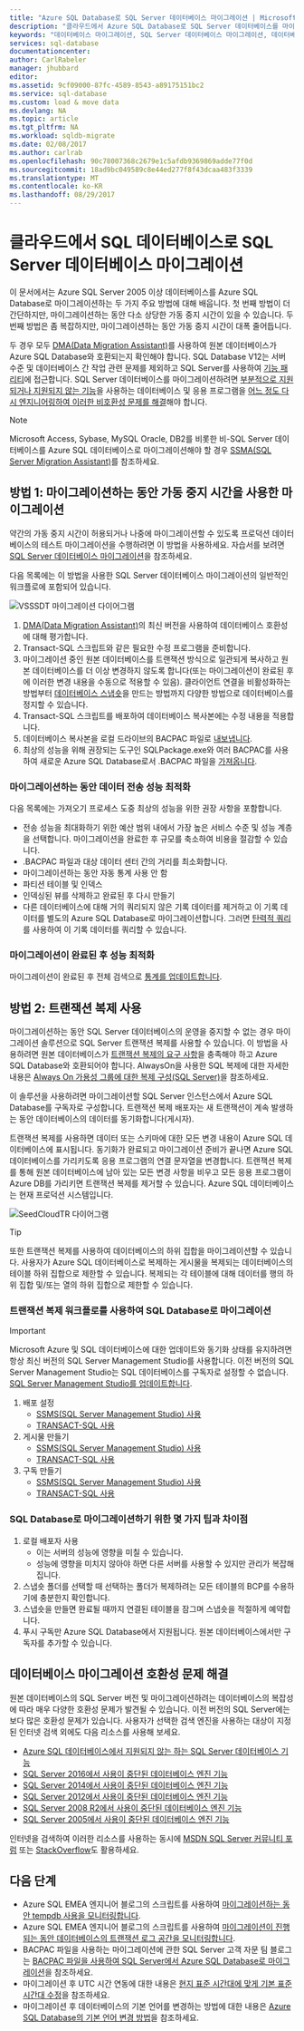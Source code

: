 ```yaml
---
title: "Azure SQL Database로 SQL Server 데이터베이스 마이그레이션 | Microsoft Docs"
description: "클라우드에서 Azure SQL Database로 SQL Server 데이터베이스를 마이그레이션하는 방법을 알아봅니다. 데이터베이스 마이그레이션 도구를 사용하여 데이터베이스 마이그레이션 전에 호환성을 테스트합니다."
keywords: "데이터베이스 마이그레이션, SQL Server 데이터베이스 마이그레이션, 데이터베이스 마이그레이션 도구, 데이터베이스 마이그레이션, SQL 데이터베이스 마이그레이션"
services: sql-database
documentationcenter: 
author: CarlRabeler
manager: jhubbard
editor: 
ms.assetid: 9cf09000-87fc-4589-8543-a89175151bc2
ms.service: sql-database
ms.custom: load & move data
ms.devlang: NA
ms.topic: article
ms.tgt_pltfrm: NA
ms.workload: sqldb-migrate
ms.date: 02/08/2017
ms.author: carlrab
ms.openlocfilehash: 90c78007368c2679e1c5afdb9369869adde77f0d
ms.sourcegitcommit: 18ad9bc049589c8e44ed277f8f43dcaa483f3339
ms.translationtype: MT
ms.contentlocale: ko-KR
ms.lasthandoff: 08/29/2017
---
```

# <a name="sql-server-database-migration-to-sql-database-in-the-cloud"></a>클라우드에서 SQL 데이터베이스로 SQL Server 데이터베이스 마이그레이션
이 문서에서는 Azure SQL Server 2005 이상 데이터베이스를 Azure SQL Database로 마이그레이션하는 두 가지 주요 방법에 대해 배웁니다. 첫 번째 방법이 더 간단하지만, 마이그레이션하는 동안 다소 상당한 가동 중지 시간이 있을 수 있습니다. 두 번째 방법은 좀 복잡하지만, 마이그레이션하는 동안 가동 중지 시간이 대폭 줄어듭니다.

두 경우 모두 [DMA(Data Migration Assistant)](https://www.microsoft.com/download/details.aspx?id=53595)를 사용하여 원본 데이터베이스가 Azure SQL Database와 호환되는지 확인해야 합니다. SQL Database V12는 서버 수준 및 데이터베이스 간 작업 관련 문제를 제외하고 SQL Server를 사용하여 [기능 패리티](sql-database-features.md)에 접근합니다. SQL Server 데이터베이스를 마이그레이션하려면 [부분적으로 지원되거나 지원되지 않는 기능](sql-database-transact-sql-information.md)을 사용하는 데이터베이스 및 응용 프로그램을 [어느 정도 다시 엔지니어링하여 이러한 비호환성 문제를 해결](sql-database-cloud-migrate.md#resolving-database-migration-compatibility-issues)해야 합니다.

> [!NOTE]
> Microsoft Access, Sybase, MySQL Oracle, DB2를 비롯한 비-SQL Server 데이터베이스를 Azure SQL 데이터베이스로 마이그레이션해야 할 경우 [SSMA(SQL Server Migration Assistant)](https://blogs.msdn.microsoft.com/datamigration/2016/12/22/released-sql-server-migration-assistant-ssma-v7-2/)를 참조하세요.
> 

## <a name="method-1-migration-with-downtime-during-the-migration"></a>방법 1: 마이그레이션하는 동안 가동 중지 시간을 사용한 마이그레이션

 약간의 가동 중지 시간이 허용되거나 나중에 마이그레이션할 수 있도록 프로덕션 데이터베이스의 테스트 마이그레이션을 수행하려면 이 방법을 사용하세요. 자습서를 보려면 [SQL Server 데이터베이스 마이그레이션](sql-database-migrate-your-sql-server-database.md)을 참조하세요.

다음 목록에는 이 방법을 사용한 SQL Server 데이터베이스 마이그레이션의 일반적인 워크플로에 포함되어 있습니다.

  ![VSSSDT 마이그레이션 다이어그램](./media/sql-database-cloud-migrate/azure-sql-migration-sql-db.png)

1. [DMA(Data Migration Assistant)](https://www.microsoft.com/download/details.aspx?id=53595)의 최신 버전을 사용하여 데이터베이스 호환성에 대해 평가합니다.
2. Transact-SQL 스크립트와 같은 필요한 수정 프로그램을 준비합니다.
3. 마이그레이션 중인 원본 데이터베이스를 트랜잭션 방식으로 일관되게 복사하고 원본 데이터베이스를 더 이상 변경하지 않도록 합니다(또는 마이그레이션이 완료된 후에 이러한 변경 내용을 수동으로 적용할 수 있음). 클라이언트 연결을 비활성화하는 방법부터 [데이터베이스 스냅숏](https://msdn.microsoft.com/library/ms175876.aspx)을 만드는 방법까지 다양한 방법으로 데이터베이스를 정지할 수 있습니다.
4. Transact-SQL 스크립트를 배포하여 데이터베이스 복사본에는 수정 내용을 적용합니다.
5. 데이터베이스 복사본을 로컬 드라이브의 BACPAC 파일로 [내보냅니다](sql-database-export.md).
6. 최상의 성능을 위해 권장되는 도구인 SQLPackage.exe와 여러 BACPAC를 사용하여 새로운 Azure SQL Database로서 .BACPAC 파일을 [가져옵니다](sql-database-import.md).

### <a name="optimizing-data-transfer-performance-during-migration"></a>마이그레이션하는 동안 데이터 전송 성능 최적화 

다음 목록에는 가져오기 프로세스 도중 최상의 성능을 위한 권장 사항을 포함합니다.

* 전송 성능을 최대화하기 위한 예산 범위 내에서 가장 높은 서비스 수준 및 성능 계층을 선택합니다. 마이그레이션을 완료한 후 규모를 축소하여 비용을 절감할 수 있습니다. 
* .BACPAC 파일과 대상 데이터 센터 간의 거리를 최소화합니다.
* 마이그레이션하는 동안 자동 통계 사용 안 함
* 파티션 테이블 및 인덱스
* 인덱싱된 뷰를 삭제하고 완료된 후 다시 만들기
* 다른 데이터베이스에 대해 거의 쿼리되지 않은 기록 데이터를 제거하고 이 기록 데이터를 별도의 Azure SQL Database로 마이그레이션합니다. 그러면 [탄력적 쿼리](sql-database-elastic-query-overview.md)를 사용하여 이 기록 데이터를 쿼리할 수 있습니다.

### <a name="optimize-performance-after-the-migration-completes"></a>마이그레이션이 완료된 후 성능 최적화

마이그레이션이 완료된 후 전체 검색으로 [통계를 업데이트합니다](https://msdn.microsoft.com/library/ms187348.aspx).

## <a name="method-2-use-transactional-replication"></a>방법 2: 트랜잭션 복제 사용

마이그레이션하는 동안 SQL Server 데이터베이스의 운영을 중지할 수 없는 경우 마이그레이션 솔루션으로 SQL Server 트랜잭션 복제를 사용할 수 있습니다. 이 방법을 사용하려면 원본 데이터베이스가 [트랜잭션 복제의 요구 사항](https://msdn.microsoft.com/library/mt589530.aspx)을 충족해야 하고 Azure SQL Database와 호환되어야 합니다. AlwaysOn을 사용한 SQL 복제에 대한 자세한 내용은 [Always On 가용성 그룹에 대한 복제 구성(SQL Server)](/sql/database-engine/availability-groups/windows/configure-replication-for-always-on-availability-groups-sql-server)을 참조하세요.

이 솔루션을 사용하려면 마이그레이션할 SQL Server 인스턴스에서 Azure SQL Database를 구독자로 구성합니다. 트랜잭션 복제 배포자는 새 트랜잭션이 계속 발생하는 동안 데이터베이스의 데이터를 동기화합니다(게시자). 

트랜잭션 복제를 사용하면 데이터 또는 스키마에 대한 모든 변경 내용이 Azure SQL 데이터베이스에 표시됩니다. 동기화가 완료되고 마이그레이션 준비가 끝나면 Azure SQL 데이터베이스를 가리키도록 응용 프로그램의 연결 문자열을 변경합니다. 트랜잭션 복제를 통해 원본 데이터베이스에 남아 있는 모든 변경 사항을 비우고 모든 응용 프로그램이 Azure DB를 가리키면 트랜잭션 복제를 제거할 수 있습니다. Azure SQL 데이터베이스는 현재 프로덕션 시스템입니다.

 ![SeedCloudTR 다이어그램](./media/sql-database-cloud-migrate/SeedCloudTR.png)

> [!TIP]
> 또한 트랜잭션 복제를 사용하여 데이터베이스의 하위 집합을 마이그레이션할 수 있습니다. 사용자가 Azure SQL 데이터베이스로 복제하는 게시물을 복제되는 데이터베이스의 테이블 하위 집합으로 제한할 수 있습니다. 복제되는 각 테이블에 대해 데이터를 행의 하위 집합 및/또는 열의 하위 집합으로 제한할 수 있습니다.
>

### <a name="migration-to-sql-database-using-transaction-replication-workflow"></a>트랜잭션 복제 워크플로를 사용하여 SQL Database로 마이그레이션

> [!IMPORTANT]
> Microsoft Azure 및 SQL 데이터베이스에 대한 업데이트와 동기화 상태를 유지하려면 항상 최신 버전의 SQL Server Management Studio를 사용합니다. 이전 버전의 SQL Server Management Studio는 SQL 데이터베이스를 구독자로 설정할 수 없습니다. [SQL Server Management Studio를 업데이트합니다](https://msdn.microsoft.com/library/mt238290.aspx).
> 

1. 배포 설정
   -  [SSMS(SQL Server Management Studio) 사용](https://msdn.microsoft.com/library/ms151192.aspx#Anchor_1)
   -  [TRANSACT-SQL 사용](https://msdn.microsoft.com/library/ms151192.aspx#Anchor_2)
2. 게시물 만들기
   -  [SSMS(SQL Server Management Studio) 사용](https://msdn.microsoft.com/library/ms151160.aspx#Anchor_1)
   -  [TRANSACT-SQL 사용](https://msdn.microsoft.com/library/ms151160.aspx#Anchor_2)
3. 구독 만들기
   -  [SSMS(SQL Server Management Studio) 사용](https://msdn.microsoft.com/library/ms152566.aspx#Anchor_0)
   -  [TRANSACT-SQL 사용](https://msdn.microsoft.com/library/ms152566.aspx#Anchor_1)

### <a name="some-tips-and-differences-for-migrating-to-sql-database"></a>SQL Database로 마이그레이션하기 위한 몇 가지 팁과 차이점

1. 로컬 배포자 사용 
   - 이는 서버의 성능에 영향을 미칠 수 있습니다. 
   - 성능에 영향을 미치지 않아야 하면 다른 서버를 사용할 수 있지만 관리가 복잡해집니다.
2. 스냅숏 폴더를 선택할 때 선택하는 폴더가 복제하려는 모든 테이블의 BCP를 수용하기에 충분한지 확인합니다. 
3. 스냅숏을 만들면 완료될 때까지 연결된 테이블을 잠그며 스냅숏을 적절하게 예약합니다. 
4. 푸시 구독만 Azure SQL Database에서 지원됩니다. 원본 데이터베이스에서만 구독자를 추가할 수 있습니다.

## <a name="resolving-database-migration-compatibility-issues"></a>데이터베이스 마이그레이션 호환성 문제 해결
원본 데이터베이스의 SQL Server 버전 및 마이그레이션하려는 데이터베이스의 복잡성에 따라 매우 다양한 호환성 문제가 발견될 수 있습니다. 이전 버전의 SQL Server에는 보다 많은 호환성 문제가 있습니다. 사용자가 선택한 검색 엔진을 사용하는 대상이 지정된 인터넷 검색 외에도 다음 리소스를 사용해 보세요.

* [Azure SQL 데이터베이스에서 지원되지 않는 하는 SQL Server 데이터베이스 기능](sql-database-transact-sql-information.md)
* [SQL Server 2016에서 사용이 중단된 데이터베이스 엔진 기능](https://msdn.microsoft.com/library/ms144262%28v=sql.130%29)
* [SQL Server 2014에서 사용이 중단된 데이터베이스 엔진 기능](https://msdn.microsoft.com/library/ms144262%28v=sql.120%29)
* [SQL Server 2012에서 사용이 중단된 데이터베이스 엔진 기능](https://msdn.microsoft.com/library/ms144262%28v=sql.110%29)
* [SQL Server 2008 R2에서 사용이 중단된 데이터베이스 엔진 기능](https://msdn.microsoft.com/library/ms144262%28v=sql.105%29)
* [SQL Server 2005에서 사용이 중단된 데이터베이스 엔진 기능](https://msdn.microsoft.com/library/ms144262%28v=sql.90%29)

인터넷을 검색하여 이러한 리소스를 사용하는 동시에 [MSDN SQL Server 커뮤니티 포럼](https://social.msdn.microsoft.com/Forums/sqlserver/home?category=sqlserver) 또는 [StackOverflow](http://stackoverflow.com/)도 활용하세요.

## <a name="next-steps"></a>다음 단계
* Azure SQL EMEA 엔지니어 블로그의 스크립트를 사용하여 [마이그레이션하는 동안 tempdb 사용을 모니터링합니다](https://blogs.msdn.microsoft.com/azuresqlemea/2016/12/28/lesson-learned-10-monitoring-tempdb-usage/).
* Azure SQL EMEA 엔지니어 블로그의 스크립트를 사용하여 [마이그레이션이 진행되는 동안 데이터베이스의 트랜잭션 로그 공간을 모니터링합니다](https://blogs.msdn.microsoft.com/azuresqlemea/2016/10/31/lesson-learned-7-monitoring-the-transaction-log-space-of-my-database/0).
* BACPAC 파일을 사용하는 마이그레이션에 관한 SQL Server 고객 자문 팀 블로그는 [BACPAC 파일을 사용하여 SQL Server에서 Azure SQL Database로 마이그레이션](https://blogs.msdn.microsoft.com/sqlcat/2016/10/20/migrating-from-sql-server-to-azure-sql-database-using-bacpac-files/)을 참조하세요.
* 마이그레이션 후 UTC 시간 연동에 대한 내용은 [현지 표준 시간대에 맞게 기본 표준 시간대 수정](https://blogs.msdn.microsoft.com/azuresqlemea/2016/07/27/lesson-learned-4-modifying-the-default-time-zone-for-your-local-time-zone/)을 참조하세요.
* 마이그레이션 후 데이터베이스의 기본 언어를 변경하는 방법에 대한 내용은 [Azure SQL Database의 기본 언어 변경 방법](https://blogs.msdn.microsoft.com/azuresqlemea/2017/01/13/lesson-learned-16-how-to-change-the-default-language-of-azure-sql-database/)을 참조하세요.


